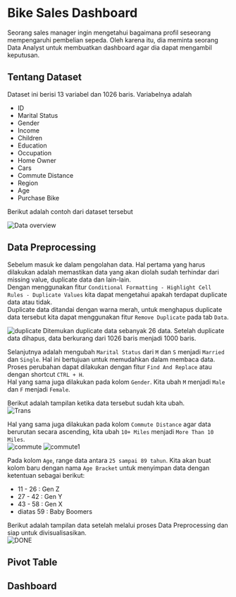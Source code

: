 # Bike Sales Dashboard
Seorang sales manager ingin mengetahui bagaimana profil seseorang mempengaruhi pembelian sepeda. Oleh karena itu, dia meminta seorang Data Analyst untuk membuatkan dashboard agar dia dapat mengambil keputusan.

## Tentang Dataset
Dataset ini berisi 13 variabel dan 1026 baris.
Variabelnya adalah
- ID
- Marital Status
- Gender
- Income
- Children
- Education
- Occupation
- Home Owner
- Cars
- Commute Distance
- Region
- Age
- Purchase Bike

Berikut adalah contoh dari dataset tersebut <br/>

![Data overview](https://github.com/dikfaj/Microsoft-Excel/assets/39393133/dd8281bf-4da9-417f-af94-143f495b5cc4)


## Data Preprocessing
Sebelum masuk ke dalam pengolahan data. Hal pertama yang harus dilakukan adalah memastikan data yang akan diolah sudah terhindar dari missing value, duplicate data dan lain-lain. <br/>
Dengan menggunakan fitur `Conditional Formatting - Highlight Cell Rules - Duplicate Values` kita dapat mengetahui apakah terdapat duplicate data atau tidak. <br/>
Duplicate data ditandai dengan warna merah, untuk menghapus duplicate data tersebut kita dapat menggunakan fitur `Remove Duplicate` pada tab `Data`.

![duplicate](https://github.com/dikfaj/Microsoft-Excel/assets/39393133/700bd3c9-d13b-4d19-be42-fb7fe39d1d54)
Ditemukan duplicate data sebanyak 26 data. Setelah duplicate data dihapus, data berkurang dari 1026 baris menjadi 1000 baris. <br/>

Selanjutnya adalah mengubah `Marital Status` dari `M` dan `S` menjadi `Married` dan `Single`. Hal ini bertujuan untuk memudahkan dalam membaca data. Proses perubahan dapat dilakukan dengan fitur  `Find And Replace` atau dengan shortcut `CTRL + H`. <br/>
Hal yang sama juga dilakukan pada kolom `Gender`. Kita ubah `M` menjadi `Male` dan `F` menjadi `Female`. <br/>

Berikut adalah tampilan ketika data tersebut sudah kita ubah.<br/>
![Trans](https://github.com/dikfaj/Microsoft-Excel/assets/39393133/a7434314-971f-44e3-b18a-e21ffeb8ffb4)

Hal yang sama juga dilakukan pada kolom `Commute Distance` agar data berurutan secara ascending, kita ubah `10+ Miles` menjadi `More Than 10 Miles`. <br/>
![commute](https://github.com/dikfaj/Microsoft-Excel/assets/39393133/0d5b7ca0-7164-4460-8d6e-ba0a74d6fb0d)
![commute1](https://github.com/dikfaj/Microsoft-Excel/assets/39393133/a2f0e7db-ed24-47e5-92f7-e65c472b3058)

Pada kolom `Age`, range data antara `25 sampai 89 tahun`. Kita akan buat kolom baru dengan nama `Age Bracket` untuk menyimpan data dengan ketentuan sebagai berikut:
- 11 - 26 : Gen Z
- 27 - 42 : Gen Y
- 43 - 58 : Gen X
- diatas 59 : Baby Boomers

Berikut adalah tampilan data setelah melalui proses Data Preprocessing dan siap untuk divisualisasikan.<br/>
![DONE](https://github.com/dikfaj/Microsoft-Excel/assets/39393133/3898d085-a3f0-4117-8459-2e013c66bb4d)
## Pivot Table

## Dashboard

